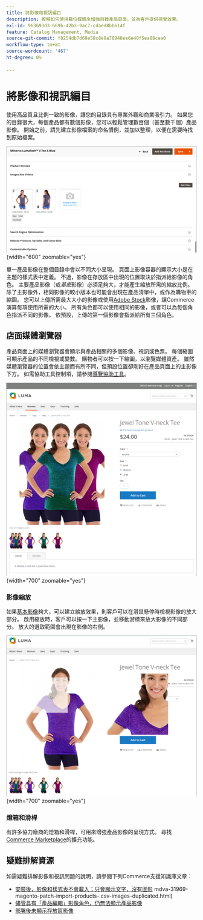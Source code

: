 ```yaml
---
title: 將影像和視訊編目
description: 瞭解如何使用數位媒體來增強目錄產品頁面，並為客戶提供視覺效果。
exl-id: 963693d3-669b-42b3-9ac7-cdaed8bb614f
feature: Catalog Management, Media
source-git-commit: f8254db7d69e58c8e9a78948ee6e40f5ea88cea0
workflow-type: tm+mt
source-wordcount: '467'
ht-degree: 0%

---
```


# 將影像和視訊編目

使用高品質且比例一致的影像，讓您的目錄具有專業外觀和商業吸引力。 如果您的目錄很大，每個產品都有數個影像，您可以輕鬆管理數百個（甚至數千個）產品影像。 開始之前，請先建立影像檔案的命名慣例，並加以整理，以便在需要時找到原始檔案。

![產品影像](./assets/product-images-videos-swatch.png){width="600" zoomable="yes"}

單一產品影像在整個目錄中會以不同大小呈現。 頁面上影像容器的顯示大小是在主題的樣式表中定義。 不過，影像在存放區中出現的位置取決於指派給影像的角色。 主要產品影像（或&#x200B;_基底_&#x200B;影像）必須足夠大，才能產生縮放所需的縮放比例。 除了主影像外，相同影像的較小版本也可能會出現在產品清單中，或作為購物車的縮圖。 您可以上傳所需最大大小的影像或使用[Adobe Stock](../content-design/adobe-stock.md)影像，讓Commerce演算每項使用所需的大小。 所有角色都可以使用相同的影像，或者可以為每個角色指派不同的影像。 依預設，上傳的第一個影像會指派給所有三個角色。

## 店面媒體瀏覽器

產品頁面上的媒體瀏覽器會顯示與產品相關的多個影像、視訊或色票。 每個縮圖可顯示產品的不同檢視或變數。 購物者可以按一下縮圖，以瀏覽媒體資產。 雖然媒體瀏覽器的位置會依主題而有所不同，但預設位置卻剛好在產品頁面上的主影像下方。 如需協助工具控制項，請參閱[導覽協助工具](../getting-started/navigation-accessibility.md)。

![店面媒體瀏覽器](./assets/storefront-thumbnail-gallery.png){width="700" zoomable="yes"}

### 影像縮放

如果[基本影像](product-image.md)夠大，可以建立縮放效果，則客戶可以在滑鼠懸停時檢視影像的放大部分。 啟用縮放時，客戶可以按一下主影像，並移動游標來放大影像的不同部分。 放大的選取範圍會出現在影像的右側。

![影像縮放](./assets/storefront-image-zoom.png){width="700" zoomable="yes"}

### 燈箱和滑桿

有許多協力廠商的燈箱和滑桿，可用來增強產品影像的呈現方式。 尋找[Commerce Marketplace](../getting-started/commerce-marketplace.md)的擴充功能。

## 疑難排解資源

如需疑難排解影像和視訊問題的說明，請參閱下列Commerce支援知識庫文章：

- [安裝後，影像和樣式表不會載入；只會顯示文字，沒有圖形](https://experienceleague.adobe.com/docs/commerce-knowledge-base/kb/troubleshooting/storefront/after-installing-images-and-stylesheets-do-not-load-only-text-displays-no-graphics.html)
mdva-31969-magento-patch-import-products-.csv-images-duplicated.html)
- [儘管具有「產品編輯」影像角色，仍無法顯示產品影像](https://experienceleague.adobe.com/docs/commerce-knowledge-base/kb/troubleshooting/storefront/product-images-do-not-display-despite-product-edit-image-roles.html)
- [部署後未顯示存放區影像](https://experienceleague.adobe.com/docs/commerce-knowledge-base/kb/troubleshooting/storefront/store-images-not-displayed-after-deployment.html)
